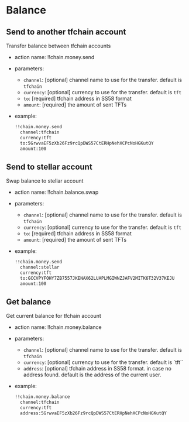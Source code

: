 # Balance

## Send to another tfchain account 
Transfer balance between tfchain accounts
- action name: !!chain.money.send
- parameters:
  - `channel`: [optional] channel name to use for the transfer. default is `tfchain`
  - `currency`: [optional] currency to use for the transfer. default is `tft`
  - `to`: [required] tfchain address in SS58 format
  - `amount`: [required] the amount of sent TFTs

- example:
  ```md
  !!chain.money.send 
    channel:tfchain
    currency:tft
    to:5GrwvaEF5zXb26Fz9rcQpDWS57CtERHpNehXCPcNoHGKutQY
    amount:100
  ```

## Send to stellar account
Swap balance to stellar account
- action name: !!chain.balance.swap
- parameters:
  - `channel`: [optional] channel name to use for the transfer. default is `tfchain`
  - `currency`: [optional] currency to use for the transfer. default is `tft`
  - `to`: [required] tfchain address in SS58 format
  - `amount`: [required] the amount of sent TFTs

- example:
  ```md
  !!chain.money.send
    channel:stellar
    currency:tft
    to:GCCVPYFOHY7ZB7557JKENAX62LUAPLMGIWNZJAFV2MITK6T32V37KEJU
    amount:100
  ```
## Get balance
Get current balance for tfchain account
- action name: !!chain.money.balance
- parameters:
  - `channel`: [optional] channel name to use for the transfer. default is `tfchain`
  - `currency`: [optional] currency to use for the transfer. default is `tft``
  - `address`: [optional] tfchain address in SS58 format. in case no address found. default is the address of the current user.
  
- example:
  ```md
  !!chain.money.balance
    channel:tfchain
    currency:tft
    address:5GrwvaEF5zXb26Fz9rcQpDWS57CtERHpNehXCPcNoHGKutQY  
  ```
